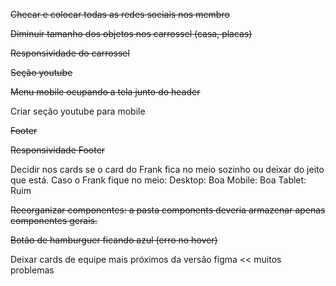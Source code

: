 ~~Checar e colocar todas as redes sociais nos membro~~

~~Diminuir tamanho dos objetos nos carrossel (casa, placas)~~

~~Responsividade do carrossel~~

~~Seção youtube~~

~~Menu mobile ocupando a tela junto do header~~

Criar seção youtube para mobile

~~Footer~~

~~Responsividade Footer~~

Decidir nos cards se o card do Frank fica no meio sozinho ou deixar do jeito que está. Caso o Frank fique no meio:
Desktop: Boa
Mobile: Boa
Tablet: Ruim

~~Reeorganizar componentes: a pasta components deveria armazenar apenas componentes gerais.~~

~~Botão de hamburguer ficando azul (erro no hover)~~

Deixar cards de equipe mais próximos da versão figma << muitos problemas
